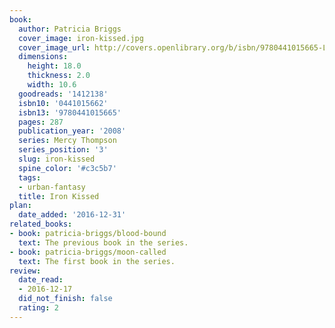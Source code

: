 ```yaml
---
book:
  author: Patricia Briggs
  cover_image: iron-kissed.jpg
  cover_image_url: http://covers.openlibrary.org/b/isbn/9780441015665-L.jpg
  dimensions:
    height: 18.0
    thickness: 2.0
    width: 10.6
  goodreads: '1412138'
  isbn10: '0441015662'
  isbn13: '9780441015665'
  pages: 287
  publication_year: '2008'
  series: Mercy Thompson
  series_position: '3'
  slug: iron-kissed
  spine_color: '#c3c5b7'
  tags:
  - urban-fantasy
  title: Iron Kissed
plan:
  date_added: '2016-12-31'
related_books:
- book: patricia-briggs/blood-bound
  text: The previous book in the series.
- book: patricia-briggs/moon-called
  text: The first book in the series.
review:
  date_read:
  - 2016-12-17
  did_not_finish: false
  rating: 2
---
```

